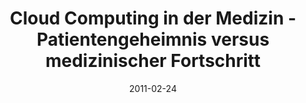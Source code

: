 ---
abstract: ''
authors:
- Bernhard Horn
- Thomas Grechenig
date: '2011-02-24'
featured: false
links:
- name: Publik
  url: https://publik.tuwien.ac.at/showentry.php?ID=205257&lang=1
publication_types:
- '0'
publishDate: '2011-02-24'
title: Cloud Computing in der Medizin - Patientengeheimnis versus medizinischer Fortschritt
url_pdf: ''
---